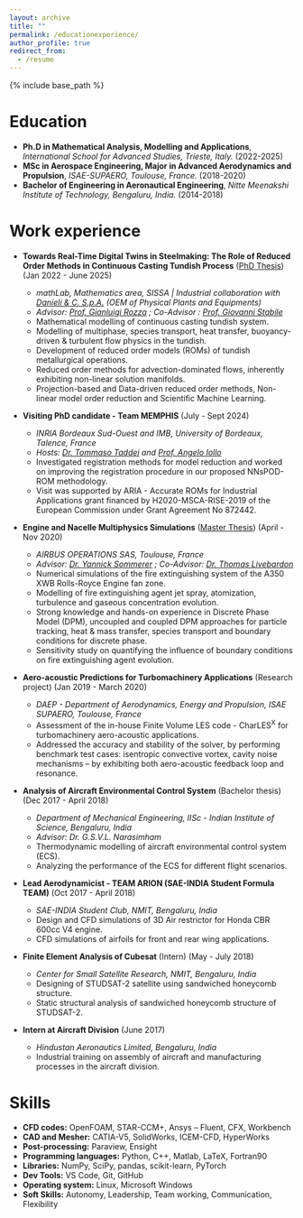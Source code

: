 ```yaml
---
layout: archive
title: ""
permalink: /educationexperience/
author_profile: true
redirect_from:
  - /resume
---
```


{% include base_path %}

Education
======
* **Ph.D in Mathematical Analysis, Modelling and Applications**, *International School for Advanced Studies, Trieste, Italy.* (2022-2025)
* **MSc in Aerospace Engineering, Major in Advanced Aerodynamics and Propulsion**, *ISAE-SUPAERO, Toulouse, France.* (2018-2020)
* **Bachelor of Engineering in Aeronautical Engineering**, *Nitte Meenakshi Institute of Technology, Bengaluru, India.* (2014-2018)

Work experience
======
* **Towards Real-Time Digital Twins in Steelmaking: The Role of Reduced Order Methods in Continuous Casting Tundish Process** ([PhD Thesis](https://drive.google.com/file/d/1OgOth6HLPb-1hMipLhVVahgZGV20kRB3/view?usp=sharing)) (Jan 2022 - June 2025)
  * *mathLab, Mathematics area, SISSA | Industrial collaboration with [Danieli & C. S.p.A.](https://www.danieli.com/en) (OEM of Physical Plants and Equipments)*
  * *Advisor: [Prof. Gianluigi Rozza](http://people.sissa.it/~grozza/) ; Co-Advisor : [Prof. Giovanni Stabile](https://www.giovannistabile.com/)*
  * Mathematical modelling of continuous casting tundish system.
  * Modelling of multiphase, species transport, heat transfer, buoyancy-driven & turbulent flow physics in the tundish.
  * Development of reduced order models (ROMs) of tundish metallurgical operations.
  * Reduced order methods for advection-dominated flows, inherently exhibiting non-linear solution manifolds.
  * Projection-based and Data-driven reduced order methods, Non-linear model order reduction and Scientific Machine Learning.

 * **Visiting PhD candidate - Team MEMPHIS** (July - Sept 2024)
    * *INRIA Bordeaux Sud-Ouest and IMB, University of Bordeaux, Talence, France*  
    * *Hosts: [Dr. Tommaso Taddei](https://www.math.u-bordeaux.fr/~ttaddei/index.html) and [Prof. Angelo Iollo](https://www.math.u-bordeaux.fr/~aiollo/Home.html)*
    * Investigated registration methods for model reduction and worked on improving the registration procedure in our proposed NNsPOD-ROM methodology.  
    * Visit was supported by ARIA - Accurate ROMs for Industrial Applications grant financed by H2020-MSCA-RISE-2019 of the European Commission under Grant Agreement No 872442.  

* **Engine and Nacelle Multiphysics Simulations** ([Master Thesis](https://drive.google.com/file/d/19dh-aJvh5UjarwYWoo_Tpm-IL_im4DH6/view?usp=sharing)) (April - Nov 2020)  
  * *AIRBUS OPERATIONS SAS, Toulouse, France*  
  * *Advisor: [Dr. Yannick Sommerer](mailto:yannick.sommerer@airbus.com) ; Co-Advisor: [Dr. Thomas Livebardon](mailto:thomas.livebardon@airbus.com)*  
  * Numerical simulations of the fire extinguishing system of the A350 XWB Rolls-Royce Engine fan zone.  
  * Modelling of fire extinguishing agent jet spray, atomization, turbulence and gaseous concentration evolution.  
  * Strong knowledge and hands-on experience in Discrete Phase Model (DPM), uncoupled and coupled DPM approaches for particle tracking, heat & mass transfer, species transport and boundary conditions for discrete phase.  
  * Sensitivity study on quantifying the influence of boundary conditions on fire extinguishing agent evolution.  

* **Aero-acoustic Predictions for Turbomachinery Applications** (Research project) (Jan 2019 - March 2020)  
  * *DAEP - Department of Aerodynamics, Energy and Propulsion, ISAE SUPAERO, Toulouse, France*  
  * Assessment of the in-house Finite Volume LES code - CharLES<sup>X</sup> for turbomachinery aero-acoustic applications.  
  * Addressed the accuracy and stability of the solver, by performing benchmark test cases: isentropic convective vortex, cavity noise mechanisms – by exhibiting both aero-acoustic feedback loop and resonance.  

* **Analysis of Aircraft Environmental Control System** (Bachelor thesis) (Dec 2017 - April 2018)  
  * *Department of Mechanical Engineering, IISc - Indian Institute of Science, Bengaluru, India*  
  * *Advisor: Dr. G.S.V.L. Narasimham*  
  * Thermodynamic modelling of aircraft environmental control system (ECS).  
  * Analyzing the performance of the ECS for different flight scenarios.  

* **Lead Aerodynamicist - TEAM ARION (SAE-INDIA Student Formula TEAM)** (Oct 2017 - April 2018)  
  * *SAE-INDIA Student Club, NMIT, Bengaluru, India*  
  * Design and CFD simulations of 3D Air restrictor for Honda CBR 600cc V4 engine.  
  * CFD simulations of airfoils for front and rear wing applications.  

* **Finite Element Analysis of Cubesat** (Intern) (May - July 2018)  
  * *Center for Small Satellite Research, NMIT, Bengaluru, India*  
  * Designing of STUDSAT-2 satellite using sandwiched honeycomb structure.  
  * Static structural analysis of sandwiched honeycomb structure of STUDSAT-2.  

* **Intern at Aircraft Division** (June 2017)  
  * *Hindustan Aeronautics Limited, Bengaluru, India*  
  * Industrial training on assembly of aircraft and manufacturing processes in the aircraft division.

Skills
======
* **CFD codes:** OpenFOAM, STAR-CCM+, Ansys – Fluent, CFX, Workbench  
* **CAD and Mesher:** CATIA-V5, SolidWorks, ICEM-CFD, HyperWorks  
* **Post-processing:** Paraview, Ensight  
* **Programming languages:** Python, C++, Matlab, LaTeX, Fortran90  
* **Libraries:** NumPy, SciPy, pandas, scikit-learn, PyTorch  
* **Dev Tools:** VS Code, Git, GitHub  
* **Operating system:** Linux, Microsoft Windows  
* **Soft Skills:** Autonomy, Leadership, Team working, Communication, Flexibility  



